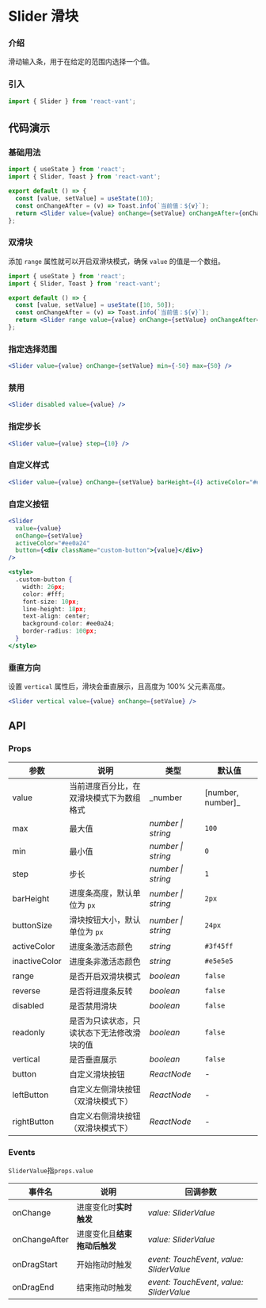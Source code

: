 # Slider 滑块

### 介绍

滑动输入条，用于在给定的范围内选择一个值。

### 引入

```js
import { Slider } from 'react-vant';
```

## 代码演示

### 基础用法

```jsx
import { useState } from 'react';
import { Slider, Toast } from 'react-vant';

export default () => {
  const [value, setValue] = useState(10);
  const onChangeAfter = (v) => Toast.info(`当前值：${v}`);
  return <Slider value={value} onChange={setValue} onChangeAfter={onChangeAfter} />;
};
```

### 双滑块

添加 `range` 属性就可以开启双滑块模式，确保 `value` 的值是一个数组。

```jsx
import { useState } from 'react';
import { Slider, Toast } from 'react-vant';

export default () => {
  const [value, setValue] = useState([10, 50]);
  const onChangeAfter = (v) => Toast.info(`当前值：${v}`);
  return <Slider range value={value} onChange={setValue} onChangeAfter={onChangeAfter} />;
};
```

### 指定选择范围

```jsx
<Slider value={value} onChange={setValue} min={-50} max={50} />
```

### 禁用

```jsx
<Slider disabled value={value} />
```

### 指定步长

```jsx
<Slider value={value} step={10} />
```

### 自定义样式

```jsx
<Slider value={value} onChange={setValue} barHeight={4} activeColor="#ee0a24" />
```

### 自定义按钮

```jsx
<Slider
  value={value}
  onChange={setValue}
  activeColor="#ee0a24"
  button={<div className="custom-button">{value}</div>}
/>

<style>
  .custom-button {
    width: 26px;
    color: #fff;
    font-size: 10px;
    line-height: 18px;
    text-align: center;
    background-color: #ee0a24;
    border-radius: 100px;
  }
</style>
```

### 垂直方向

设置 `vertical` 属性后，滑块会垂直展示，且高度为 100% 父元素高度。

```jsx
<Slider vertical value={value} onChange={setValue} />
```

## API

### Props

| 参数 | 说明 | 类型 | 默认值 |
| --- | --- | --- | --- |
| value | 当前进度百分比，在双滑块模式下为数组格式 | \_number | [number, number]\_ | `0` |
| max | 最大值 | _number \| string_ | `100` |
| min | 最小值 | _number \| string_ | `0` |
| step | 步长 | _number \| string_ | `1` |
| barHeight | 进度条高度，默认单位为 `px` | _number \| string_ | `2px` |
| buttonSize | 滑块按钮大小，默认单位为 `px` | _number \| string_ | `24px` |
| activeColor | 进度条激活态颜色 | _string_ | `#3f45ff` |
| inactiveColor | 进度条非激活态颜色 | _string_ | `#e5e5e5` |
| range | 是否开启双滑块模式 | _boolean_ | `false` |
| reverse | 是否将进度条反转 | _boolean_ | `false` |
| disabled | 是否禁用滑块 | _boolean_ | `false` |
| readonly | 是否为只读状态，只读状态下无法修改滑块的值 | _boolean_ | `false` |
| vertical | 是否垂直展示 | _boolean_ | `false` |
| button | 自定义滑块按钮 | _ReactNode_ | - |
| leftButton | 自定义左侧滑块按钮（双滑块模式下） | _ReactNode_ | - |
| rightButton | 自定义右侧滑块按钮 （双滑块模式下） | _ReactNode_ | - |

### Events

`SliderValue`指`props.value`

| 事件名        | 说明                         | 回调参数                                  |
| ------------- | ---------------------------- | ----------------------------------------- |
| onChange      | 进度变化时**实时触发**       | _value: SliderValue_                      |
| onChangeAfter | 进度变化且**结束拖动后触发** | _value: SliderValue_                      |
| onDragStart   | 开始拖动时触发               | _event: TouchEvent_, _value: SliderValue_ |
| onDragEnd     | 结束拖动时触发               | _event: TouchEvent_, _value: SliderValue_ |
